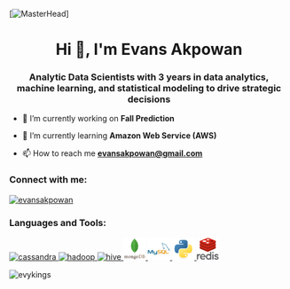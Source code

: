 

[![MasterHead](https://media.licdn.com/dms/image/v2/D5612AQFwG1unj69-4g/article-cover_image-shrink_600_2000/article-cover_image-shrink_600_2000/0/1682000923641?e=2147483647&v=beta&t=3K6xLWdR1QQDJ_qCKbzlMG9aw2MpRMEDvp6aEi7JRS8)]
<h1 align="center">Hi 👋, I'm Evans Akpowan</h1>
<h3 align="center">Analytic Data Scientists with 3 years in data analytics, machine learning, and statistical modeling to drive strategic decisions</h3>

- 🔭 I’m currently working on **Fall Prediction**

- 🌱 I’m currently learning **Amazon Web Service (AWS)**

- 📫 How to reach me **evansakpowan@gmail.com**

<h3 align="left">Connect with me:</h3>
<p align="left">
<a href="https://linkedin.com/in/evansakpowan" target="blank"><img align="center" src="https://raw.githubusercontent.com/rahuldkjain/github-profile-readme-generator/master/src/images/icons/Social/linked-in-alt.svg" alt="evansakpowan" height="30" width="40" /></a>
</p>

<h3 align="left">Languages and Tools:</h3>
<p align="left"> <a href="https://cassandra.apache.org/" target="_blank" rel="noreferrer"> <img src="https://www.vectorlogo.zone/logos/apache_cassandra/apache_cassandra-icon.svg" alt="cassandra" width="40" height="40"/> </a> <a href="https://hadoop.apache.org/" target="_blank" rel="noreferrer"> <img src="https://www.vectorlogo.zone/logos/apache_hadoop/apache_hadoop-icon.svg" alt="hadoop" width="40" height="40"/> </a> <a href="https://hive.apache.org/" target="_blank" rel="noreferrer"> <img src="https://www.vectorlogo.zone/logos/apache_hive/apache_hive-icon.svg" alt="hive" width="40" height="40"/> </a> <a href="https://www.mongodb.com/" target="_blank" rel="noreferrer"> <img src="https://raw.githubusercontent.com/devicons/devicon/master/icons/mongodb/mongodb-original-wordmark.svg" alt="mongodb" width="40" height="40"/> </a> <a href="https://www.mysql.com/" target="_blank" rel="noreferrer"> <img src="https://raw.githubusercontent.com/devicons/devicon/master/icons/mysql/mysql-original-wordmark.svg" alt="mysql" width="40" height="40"/> </a> <a href="https://www.python.org" target="_blank" rel="noreferrer"> <img src="https://raw.githubusercontent.com/devicons/devicon/master/icons/python/python-original.svg" alt="python" width="40" height="40"/> </a> <a href="https://redis.io" target="_blank" rel="noreferrer"> <img src="https://raw.githubusercontent.com/devicons/devicon/master/icons/redis/redis-original-wordmark.svg" alt="redis" width="40" height="40"/> </a> </p>

<p><img align="center" src="https://github-readme-stats.vercel.app/api/top-langs?username=evykings&show_icons=true&locale=en&layout=compact" alt="evykings" /></p>
